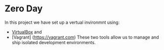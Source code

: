 # Zero Day
In this project we have set up a vertual invironmnt using:
* [VirtualBox](https://virtualbox.org) and
* [Vagrant] (https://vagrant.com)
These two tools allow us to manage and ship isolated development environments.

